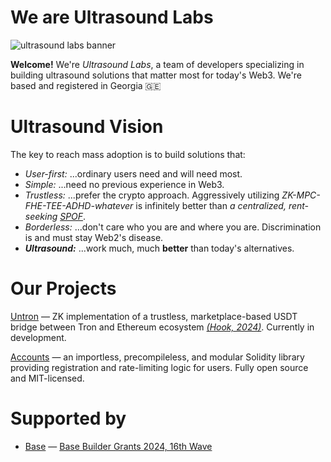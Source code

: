 # We are Ultrasound Labs

![ultrasound labs banner](https://github.com/user-attachments/assets/bfccc0d5-d3bf-40fa-84a0-783732a451dd)

**Welcome!** We're *Ultrasound Labs*, a team of developers specializing in building ultrasound solutions that matter most for today's Web3. We're based and registered in Georgia 🇬🇪

# Ultrasound Vision

The key to reach mass adoption is to build solutions that:
- *User-first:* ...ordinary users need and will need most.
- *Simple:* ...need no previous experience in Web3.
- *Trustless:* ...prefer the crypto approach. Aggressively utilizing *ZK-MPC-FHE-TEE-ADHD-whatever* is infinitely better than *a centralized, rent-seeking [SPOF](https://en.wikipedia.org/wiki/Single_point_of_failure)*.
- *Borderless:* ...don't care who you are and where you are. Discrimination is and must stay Web2's disease.
- ***Ultrasound:*** ...work much, much **better** than today's alternatives.

# Our Projects

[Untron](https://github.com/ultrasoundlabs/untron/) — ZK implementation of a trustless, marketplace-based USDT bridge between Tron and Ethereum ecosystem [*(Hook, 2024)*](https://ethresear.ch/t/p2p-zk-light-client-bridge-between-tron-and-ethereum-l2s/19931). Currently in development.

[Accounts](https://github.com/ultrasoundlabs/Accounts) — an importless, precompileless, and modular Solidity library providing registration and rate-limiting logic for users. Fully open source and MIT-licensed.

# Supported by

- [Base](https://base.org) — [Base Builder Grants 2024, 16th Wave](https://x.com/base/status/1828566637714551173)
